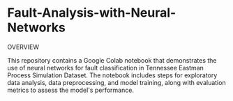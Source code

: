 # Fault-Analysis-with-Neural-Networks

OVERVIEW 

This repository contains a Google Colab notebook that demonstrates the use of neural networks for fault classification in Tennessee Eastman Process Simulation Dataset. The notebook includes steps for exploratory data analysis, data preprocessing, and model training, along with evaluation metrics to assess the model's performance.
